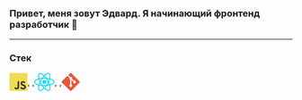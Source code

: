 ### Привет, меня зовут Эдвард. Я начинающий фронтенд разработчик 👋

<hr>

### Стек
<img src='icons/javascript.png'>'  '<img src='icons/react.png'>'   '<img src='icons/git.png'>

